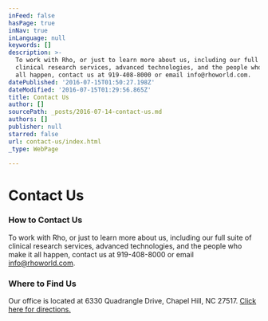 ```yaml
---
inFeed: false
hasPage: true
inNav: true
inLanguage: null
keywords: []
description: >-
  To work with Rho, or just to learn more about us, including our full suite of
  clinical research services, advanced technologies, and the people who make it
  all happen, contact us at 919-408-8000 or email info@rhoworld.com. 
datePublished: '2016-07-15T01:50:27.198Z'
dateModified: '2016-07-15T01:29:56.865Z'
title: Contact Us
author: []
sourcePath: _posts/2016-07-14-contact-us.md
authors: []
publisher: null
starred: false
url: contact-us/index.html
_type: WebPage

---
```

# Contact Us

### How to Contact Us

To work with Rho, or just to learn more about us, including our full suite of clinical research services, advanced technologies, and the people who make it all happen, contact us at 919-408-8000 or email [info@rhoworld.com][0]. 

### Where to Find Us

Our office is located at 6330 Quadrangle Drive, Chapel Hill, NC 27517\. [Click here for directions.][1]

[0]: mailto:info@rhoworld.com
[1]: https://www.google.com/maps/place/6330+Quadrangle+Dr,+Chapel+Hill,+NC+27517/@35.9098654,-78.9797396,17z/data=!3m1!4b1!4m2!3m1!1s0x89ace86106a9e789:0x7f4d3a8d815fee31?hl=en
